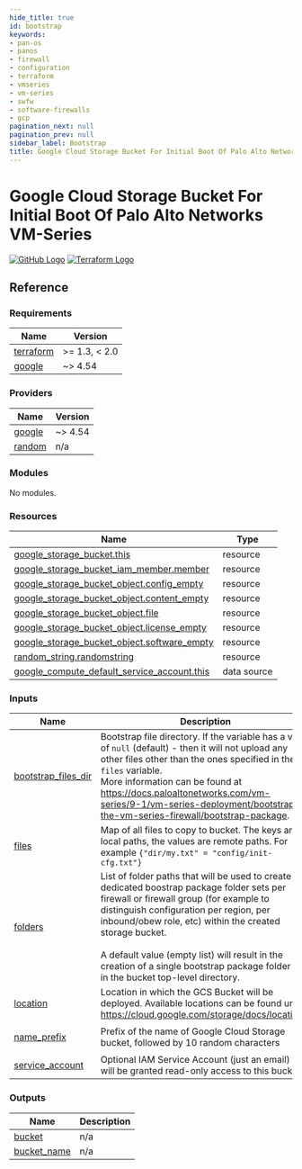 ```yaml
---
hide_title: true
id: bootstrap
keywords:
- pan-os
- panos
- firewall
- configuration
- terraform
- vmseries
- vm-series
- swfw
- software-firewalls
- gcp
pagination_next: null
pagination_prev: null
sidebar_label: Bootstrap
title: Google Cloud Storage Bucket For Initial Boot Of Palo Alto Networks VM-Series
---
```


# Google Cloud Storage Bucket For Initial Boot Of Palo Alto Networks VM-Series

[![GitHub Logo](/img/view_on_github.png)](https://github.com/PaloAltoNetworks/terraform-google-swfw-modules/tree/main/modules/bootstrap) [![Terraform Logo](/img/view_on_terraform_registry.png)](https://registry.terraform.io/modules/PaloAltoNetworks/swfw-modules/google/latest/submodules/bootstrap)

## Reference
<!-- BEGINNING OF PRE-COMMIT-TERRAFORM DOCS HOOK -->
### Requirements

| Name | Version |
|------|---------|
| <a name="requirement_terraform"></a> [terraform](#requirement\_terraform) | >= 1.3, < 2.0 |
| <a name="requirement_google"></a> [google](#requirement\_google) | ~> 4.54 |

### Providers

| Name | Version |
|------|---------|
| <a name="provider_google"></a> [google](#provider\_google) | ~> 4.54 |
| <a name="provider_random"></a> [random](#provider\_random) | n/a |

### Modules

No modules.

### Resources

| Name | Type |
|------|------|
| [google_storage_bucket.this](https://registry.terraform.io/providers/hashicorp/google/latest/docs/resources/storage_bucket) | resource |
| [google_storage_bucket_iam_member.member](https://registry.terraform.io/providers/hashicorp/google/latest/docs/resources/storage_bucket_iam_member) | resource |
| [google_storage_bucket_object.config_empty](https://registry.terraform.io/providers/hashicorp/google/latest/docs/resources/storage_bucket_object) | resource |
| [google_storage_bucket_object.content_empty](https://registry.terraform.io/providers/hashicorp/google/latest/docs/resources/storage_bucket_object) | resource |
| [google_storage_bucket_object.file](https://registry.terraform.io/providers/hashicorp/google/latest/docs/resources/storage_bucket_object) | resource |
| [google_storage_bucket_object.license_empty](https://registry.terraform.io/providers/hashicorp/google/latest/docs/resources/storage_bucket_object) | resource |
| [google_storage_bucket_object.software_empty](https://registry.terraform.io/providers/hashicorp/google/latest/docs/resources/storage_bucket_object) | resource |
| [random_string.randomstring](https://registry.terraform.io/providers/hashicorp/random/latest/docs/resources/string) | resource |
| [google_compute_default_service_account.this](https://registry.terraform.io/providers/hashicorp/google/latest/docs/data-sources/compute_default_service_account) | data source |

### Inputs

| Name | Description | Type | Default | Required |
|------|-------------|------|---------|:--------:|
| <a name="input_bootstrap_files_dir"></a> [bootstrap\_files\_dir](#input\_bootstrap\_files\_dir) | Bootstrap file directory. If the variable has a value of `null` (default) - then it will not upload any other files other than the ones specified in the `files` variable.<br />More information can be found at https://docs.paloaltonetworks.com/vm-series/9-1/vm-series-deployment/bootstrap-the-vm-series-firewall/bootstrap-package. | `string` | `null` | no |
| <a name="input_files"></a> [files](#input\_files) | Map of all files to copy to bucket. The keys are local paths, the values are remote paths. For example `{"dir/my.txt" = "config/init-cfg.txt"}` | `map(string)` | `{}` | no |
| <a name="input_folders"></a> [folders](#input\_folders) | List of folder paths that will be used to create dedicated boostrap package folder sets per firewall or firewall group (for example to distinguish configuration per region, per inbound/obew role, etc) within the created storage bucket.<br /><br />A default value (empty list) will result in the creation of a single bootstrap package folder set in the bucket top-level directory. | `list(any)` | `[]` | no |
| <a name="input_location"></a> [location](#input\_location) | Location in which the GCS Bucket will be deployed. Available locations can be found under https://cloud.google.com/storage/docs/locations. | `string` | n/a | yes |
| <a name="input_name_prefix"></a> [name\_prefix](#input\_name\_prefix) | Prefix of the name of Google Cloud Storage bucket, followed by 10 random characters | `string` | `"paloaltonetworks-firewall-bootstrap-"` | no |
| <a name="input_service_account"></a> [service\_account](#input\_service\_account) | Optional IAM Service Account (just an email) that will be granted read-only access to this bucket | `string` | `null` | no |

### Outputs

| Name | Description |
|------|-------------|
| <a name="output_bucket"></a> [bucket](#output\_bucket) | n/a |
| <a name="output_bucket_name"></a> [bucket\_name](#output\_bucket\_name) | n/a |
<!-- END OF PRE-COMMIT-TERRAFORM DOCS HOOK -->